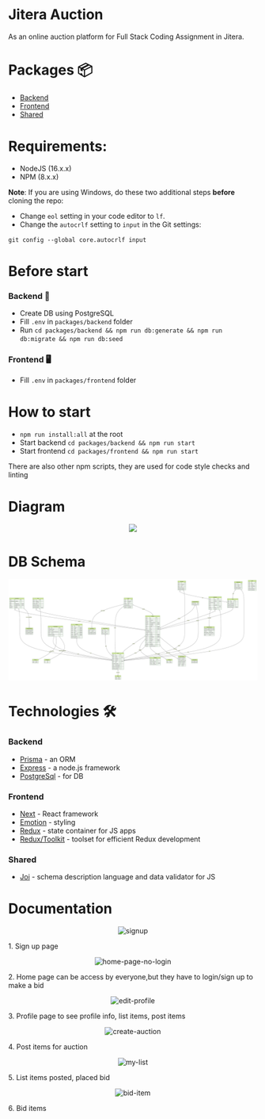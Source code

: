 # Jitera Auction

As an online auction platform for Full Stack Coding Assignment in Jitera.

# Packages 📦

- [Backend](./packages/backend)
- [Frontend](./packages/frontend)
- [Shared](./packages/shared)

# Requirements:

- NodeJS (16.x.x)
- NPM (8.x.x)

**Note**: If you are using Windows, do these two additional steps **before** cloning the repo:

- Change `eol` setting in your code editor to `lf`.
- Change the `autocrlf` setting to `input` in the Git settings:

```
git config --global core.autocrlf input
```

# Before start

### Backend 💾

- Create DB using PostgreSQL
- Fill `.env` in `packages/backend` folder
- Run `cd packages/backend && npm run db:generate && npm run db:migrate && npm run db:seed`

### Frontend 🖥

- Fill `.env` in `packages/frontend` folder

# How to start

- `npm run install:all` at the root
- Start backend `cd packages/backend && npm run start`
- Start frontend `cd packages/frontend && npm run start`

There are also other npm scripts, they are used for code style checks and linting

# Diagram

<p align="center">
  <img src="https://i.ibb.co/X8sbvVt/auction-website-diagram.png" />
</p>

# DB Schema

![DB Schema](./packages/backend/prisma/ERD.svg)

# Technologies 🛠

### Backend

- [Prisma](https://www.prisma.io/) - an ORM
- [Express](https://expressjs.com/) - a node.js framework
- [PostgreSql](https://www.postgresql.org/) - for DB


### Frontend

- [Next](https://nextjs.org/) - React framework
- [Emotion](https://emotion.sh/docs/introduction) - styling
- [Redux](https://redux.js.org/) - state container for JS apps
- [Redux/Toolkit](https://redux-toolkit.js.org/) - toolset for efficient Redux development

### Shared

- [Joi](https://github.com/sideway/joi) - schema description language and data validator for JS

# Documentation
<p align="center">
  <img src="https://i.ibb.co/zFMzppC/signup.png" alt="signup" border="0">
</p>
1. Sign up page
<p align="center">
<img src="https://i.ibb.co/9Z9Nbyz/home-page-no-login.png" alt="home-page-no-login" border="0">
</p>
2. Home page can be access by everyone,but they have to login/sign up to make a bid
<p align="center">
<img src="https://i.ibb.co/8Kvt2zF/edit-profile.png" alt="edit-profile" border="0">
</p>
3. Profile page to see profile info, list items, post items
<p align="center">
<img src="https://i.ibb.co/52HKRnT/create-auction.png" alt="create-auction" border="0">
</p>
4. Post items for auction
<p align="center">
<img src="https://i.ibb.co/JCJK7Hh/my-list.png" alt="my-list" border="0">
</p>
5. List items posted, placed bid
<p align="center">
<img src="https://i.ibb.co/VV6K2dJ/bid-item.png" alt="bid-item" border="0">
</p>
6. Bid items
